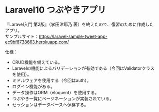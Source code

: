 # Laravel10 つぶやきアプリ<br>
『Laravel入門 第2版』（掌田津耶乃 著）を終えたので、復習のために作成したアプリ。<br>
サンプルサイト：https://laravel-sample-tweet-app-ec9bf8738663.herokuapp.com/

仕様：
* CRUD機能を備えている。
* Laravelの機能によるバリデーションが有効である（今回はValidatorクラスを使用）。
* ミドルウェアを使用する（今回はauth）。
* ログイン機能がある。
* データ操作はORM（eloquent）を使用する。
* つぶやき一覧にページネーションが実装されている。
* セッションはデータベースへ保存する。
